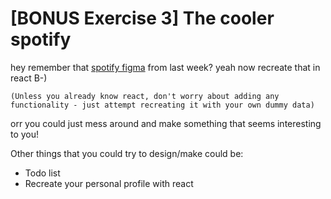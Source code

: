 # [BONUS Exercise 3] The cooler spotify

hey remember that [spotify figma](../../03_figma/index.md) from last week? yeah now recreate that in react B-)

`(Unless you already know react, don't worry about adding any functionality - just attempt recreating it with your own dummy data)`

orr you could just mess around and make something that seems interesting to you!

Other things that you could try to design/make could be:
- Todo list
- Recreate your personal profile with react